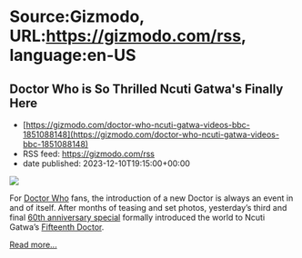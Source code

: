 # Source:Gizmodo, URL:https://gizmodo.com/rss, language:en-US

## Doctor Who is So Thrilled Ncuti Gatwa's Finally Here
 - [https://gizmodo.com/doctor-who-ncuti-gatwa-videos-bbc-1851088148](https://gizmodo.com/doctor-who-ncuti-gatwa-videos-bbc-1851088148)
 - RSS feed: https://gizmodo.com/rss
 - date published: 2023-12-10T19:15:00+00:00

<img class="type:primaryImage" src="https://i.kinja-img.com/image/upload/c_fit,q_80,w_636/aa7337f51128b9b8ed222ff623b885f0.jpg" /><p>For <a class="sc-1out364-0 dPMosf sc-145m8ut-0 lcFFec js_link" href="https://gizmodo.com/doctor-who-anniversary-cameos-past-doctors-nostalgia-1851077768">Doctor Who</a> fans, the introduction of a new Doctor is always an event in and of itself. After months of teasing and set photos, yesterday’s third and final <a class="sc-1out364-0 dPMosf sc-145m8ut-0 lcFFec js_link" href="https://gizmodo.com/doctor-who-celestial-toymaker-remake-giggle-preview-bbc-1851081450">60th anniversary special</a> formally introduced the world to Ncuti Gatwa’s <a class="sc-1out364-0 dPMosf sc-145m8ut-0 lcFFec js_link" href="https://gizmodo.com/doctor-who-ncuti-gatwa-adventure-in-space-and-time-bbc-1851046304">Fifteenth Doctor</a>.<br /></p><p><a href="https://gizmodo.com/doctor-who-ncuti-gatwa-videos-bbc-1851088148">Read more...</a></p>

